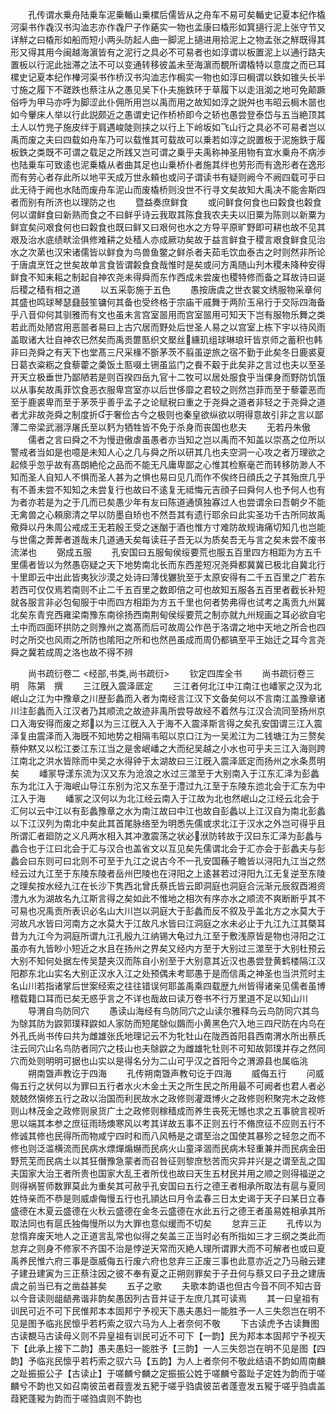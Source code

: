 <!-- { "loadSidebar": true } -->
　　孔传谓水乗舟陆乗车泥乗輴山乗樏后儒皆从之舟车不易可矣輴史记夏本纪作橇河渠书作毳汉书沟洫志亦作毳尸子作蕝实一物也孟康曰橇形如箕擿行泥上张守节又详觧之曰橇形如船而短小两头防起人曲一脚泥上擿进用拾泥上之物孟张之觧既得其形又得其用今闽越海濵皆有之泥行之具必不可易者也如淳谓以板置泥上以通行路夫置板以行泥此拙滞之法不可以变通转移彼盖未至海濵而覩所谓橇特以意度之而已耳樏史记夏本纪作檋河渠书作桥汉书沟洫志作梮实一物也如淳曰梮谓以鉄如锥头长半寸施之履下不蹉跌也蔡注从之愚见吴下仆夫施鉄环于草履下以走沮洳之地可免颠蹶俗呼为甲马亦呼为脚涩此仆佣所用岂以禹而用之故知如淳之説舛也韦昭云梮木噐也如今轝床人举以行此説颇近之愚谓史记作桥桥即今之轿也愚尝登泰岱与五当絶顶其土人以竹兠子施皮绊于肩遇峻陡则挟之以行上下岭坂如飞山行之具必不可易者岂以禹而废之夫曰四载如舟车乃可以载惟其可载故可以乗若如淳之説置板于泥施鉄于履板鉄之类既不可谓之载足之所践又岂可谓之乗乎夫禹称神圣用物有宜水乗舟不病渉也陆乗车可致逺也泥乗橇从者曲其足也山乗桥仆者施其绊也劳形而有逸形者在逸形而有劳心者存此所以地平天成万世永頼也或问子谓读书有疑则阙今不阙四载可乎曰此无待于阙也水陆而废舟车泥山而废橇桥则没世不行寻文矣故知大禹决不能舎斯四者而别有所济也以理防之也
　　暨益奏庶鲜食
　　或问鲜食何食也曰糓食也糓食何以谓鲜食曰新熟而食之不曰鲜乎诗云我取其陈食我农夫夫以旧粟为陈则以新粟为鲜宜矣问艰食何也曰糓食也既曰鲜又曰艰何也水之方导平原旷野即可耕也故不见其艰及治水底绩畎浍俱修难耕之处穑人亦成厥功矣故于益言鲜食于稷言艰食鲜食见治水之次苐也汉宋诸儒皆以鲜食为鸟兽鱼鳖之鲜杀者夫茹毛饮血泰古之时则然非所论于唐虞烹饪之世矣故单言食皆谓糓食食哉惟时是矣或问方禹随山刋木稷未降种安得鲜食不知耒耜之制起自神农尧未得舜而东作西成未尝废也稷特修而备之耳故诗曰诞后稷之穑有相之道
　　以五采彰施于五色
　　愚按唐虞之世衣裳文绣服物采章何其盛也鸣球琴瑟鼗鼓笙镛何其备也受终格于宗庙干戚舞于两阶玉帛行于交际四海备乎八音仰何其驯雅而有文也虽未言宫室噐用而宫室噐用可知天下岂有服物乐舞之类若此而处陋宫用恶噐者易曰上古穴居而野处后世圣人易之以宫室上栋下宇以待风雨盖取诸大壮自神农已然矣而禹贡篚匦织文檿丝纁玑组球琳琅玕皆京师之蓄积也韩非曰尧舜之有天下也堂髙三尺采椽不斵茅茨不翦虽逆旅之宿不勤于此矣冬日鹿裘夏日葛衣粢粝之食藜藿之羮饭土匦啜土铏虽监门之飬不觳于此矣非之言过也夫以至圣开天立极垂世乃鄙陋若是则百揆四岳九官十二牧可以居处服食乎当倮身而野防饥饿以从事矣故禹菲饮食恶衣服卑宫室亦以后世侈靡之君较之则然岂菲而至于藜藿恶而至于鹿裘卑而至于茅茨乎善乎孟子之论赋税曰重之于尧舜之道者非轻之于尧舜之道者尤非故尧舜之制度折于奢俭古今之极则也秦皇欲纵欲以明得意故引非之言以鄙薄二帝梁武溺浮屠氏至以麫为牺牲皆不免于杀身而丧国也悲夫
　　无若丹朱傲
　　儒者之言曰舜之不为慢逰傲虐虽愚者亦当知之岂以禹而不知盖以崇髙之位所以警戒者当如是也噫是未知人心之几与舜之所以研其几也夫空洞一心攻之者万理欲之起倐乎忽乎故有髙朗絶伦之品而不能无凡庸卑鄙之心惟其检察毫芒而转移防渺人不知而圣人自知人不惧而圣人甚为之惧也易曰见几而作不俟终日顔氏之子其殆庶几乎有不善未尝不知知之未尝复行也故曰不逺复无祗悔元吉顔子曰舜何人也予何人也有为者亦若是为之于几而已矣愚少年有友曰陈道通慎独寡过人也尝谓余曰吾朝夕不能无禽兽之心頼廓清之早以防墨自矫也不然吾其有遗行耶余曰此实圣功千古所同故禹儆舜以丹朱周公戒成王无若殷王受之迷酗于酒也惟方寸难防故规诲痛切知几也岂能与世儒之莾莾者道哉未几道通夭矣每读荘子吾无以为质矣吾无与言之矣未尝不废书流涕也
　　弼成五服
　　孔安国曰五服甸侯绥要荒也服五百里四方相距为方五千里儒者皆以为然愚窃疑之天下地势南北长而东西差短况尧舜都冀冀已极北自冀北行十里即云中出此皆夷狄沙漠之处诗曰薄伐玁狁至于太原安得有二千五百里之广若东若西可仅仅焉若南则不止二千五百里之数即倍之可也故知五服各五百里者截长补短就各服言非必包甸服于中而四方相距为方五千里也何者势弗得也试考之禹贡九州冀北矣东青兖西雍梁南豫东南徐扬西南荆甸侯绥要荒之制亦就九州规画之耳必欲自宅土中而四面环拱防之则豫州之嵩髙而后可故周公作邑于洛谓之地中天地之所合也四时之所交也风雨之所防也隂阳之所和也然邑虽成而周仍都镐至平王始迁之耳今言尧舜之冀若成周之洛也故不得不辨


　　尚书疏衍卷二
<经部,书类,尚书疏衍>
　　钦定四库全书
　　尚书疏衍卷三　　　　　　明　陈第　撰
　　三江旣入震泽厎定
　　三江者何北江中江南江也嶓冡之汉为北岷山之江为中豫章之川歴彭蠡而入者为南经言江汉下文备矣何以不言南江盖豫章诸川注彭蠡而入江汉者乃其顺流之故迹非禹所尝导故经不着然与江汉合流同至扬州京口入海安得而废之郑以为三江旣入入于海不入震泽斯言得之矣孔安国谓三江入震泽复由震泽而入海旣不知地势之相隔韦昭以京口江为一吴淞江为二钱塘江为三赘矣蔡仲黙又以松江娄江东江当之是舍岷嶓之大而纪吴越之小水也可乎夫三江入海则跨江南北之洪水皆除而中吴之水得钟于太湖故曰三江旣入震泽厎定而扬州之水条贯明矣
　　嶓冡导漾东流为汉又东为沧浪之水过三澨至于大别南入于江东汇泽为彭蠡东为北江入于海岷山导江东别为沱又东至于澧过九江至于东陵东迆北会于汇东为中江入于海
　　嶓冡之汉何以为北江经云南入于江故为北也然岷山之江经云北会于汇何以云中江以有彭蠡豫章之水为南江故曰中江也故自彭蠡以上江汉自为南北彭蠡以下江汉列为南北中矣此其首尾脉络至为明悉先儒或求北江于汉水之外岂可得乎且所谓汇者廻防之义凡两水相入其冲激震荡之状必洑防转故于汉曰东汇泽为彭蠡与蠡合也于江曰北会于汇与汉合也盖省文以互见矣先儒谓北会于汇亦会于彭蠡夫与彭蠡会曰东则可曰北则不可至于九江之说古今不一孔安国蘓子瞻皆以浔阳九江当之然经云过九江至于东陵东陵者岳州巴陵也在浔阳之上逺甚若过浔阳九江无复逆至东陵之理矣按水经九江在长沙下隽西北曾氏蔡氏皆云即洞庭也洞庭合沅渐元辰叙酉湘资澧九水为湖故名九江斯言得之矣如此不惟地之相次有序亦水之顺流不爽断断乎其不可易也况禹贡所表识必名山大川岂以洞庭大于彭蠡而反不叙及乎盖北方之水莫大于河故凡水皆曰河南方之水莫大于江故凡水皆曰江洞庭之水未必止于九江九江其槩耳昔为九江今为洞庭所谓九江孔殷九江纳锡大龟过九江至于敷浅原皆是物也浔阳之江虽亦有九皆眇小短近之水且在扬州之界矣又经内方至于大别过三澨至于大别杜预云大别不知何处据左传吴楚夹汉而陈自小别至于大别意其近汉也愚尝登黄鹤楼隔江汉阳郡东北山实名大别正汉水入江之处预偶未考耶愚于是而信禹之神圣也当洪荒时主名山川若指诸掌后世案经索之往往错误何耶盖禹乘四载歴九州皆得诸亲见儒者虽博稽载籍口耳而已矣无惑乎言之不详也哉故曰读万卷书不行万里道不足以知山川
　　导渭自鸟防同穴
　　愚读山海经有鸟防同穴之山读尔雅释鸟云鸟防同穴其鸟为鵌其防为鼵郭璞释鼵如人家防而短尾鵌似鵽而小黄黑色穴入地三四尺防在内鸟在外孔氏尚书传曰共为雌雄张氏地理记云不为牝牡山在陇西首阳县西南渭水所出蔡氏注云同穴山名鸟防者同穴之枝山也夫鵌鼵之为雌雄牝牡则不可知故郭璞并存之然同穴而处则明明可据也山实以是得名分为二山可乎汉之首阳今之渭源县也属临洮
　　朔南曁声教讫于四海
　　孔传朔南曁声教句讫于四海
　　威侮五行
　　问威侮五行之状何以为罪曰五行者水火木金土天之所生民之所用最不可阙者也君人者必兢兢然愼修五行之政以治国而利民故水之政修则灌溉博火之政修则积聚完木之政修则山林茂金之政修则泉货广土之政修则稼穑成而养生丧死无憾也求之五事貌言视听思以端其本参之庶征雨旸燠寒风以考其详故五事不正则五行不脩庶征不应则五行不修诚其修也民得所而物咸宁四时和而八风畅是之谓至治之国使其暴殄之轻忽之而不修也则泛滥横流而民病水熛燀煽爀而民病火山童泽涸而民病木轻重兼并而民病金田野荒芜而民病土以其狂僭豫急蒙者而召咎征则黎庶愁苦而灾异并兴是之谓至乱之国夫国家大治王者所贵也国家大乱王者所伐也故曰天生五材民并用之顺之则得福逆之则得祸誓师数罪莫此为重矣其可赦乎孔安国曰五行之德王者相承所取法有扈与夏同姓恃亲而不恭是则威虐侮慢五行也孔頴达曰月令孟春三日太史谒于天子曰某日立春盛德在木夏云盛德在火秋云盛德在金冬云盛德在水此五行之德王者虽易姓相承其所取法同也有扈氏独侮慢所以为大罪也意似缓而不切矣
　　怠弃三正
　　孔传以为怠惰弃废天地人之正道言乱常也似得之矣盖三正当时必有所指如三才三纲之类此而怠弃之则身不修家不齐国不治是悖逆天常而灭絶人理所谓罪大而不可解者也或曰夏禹养民惟六府三事是亟威侮五行废六府也怠弃三正废三事也此意亦近之乃马融云建子建丑建寅为三正蔡注因之彼不奉有夏之正朔则罪矣于子丑何与蔡又曰子丑之建唐虞之前当已有之凿益甚矣
　　五子之歌
　　夫歌本韵语也但古今音不同不知古音以今音读则龃龉弗谐非韵矣愚因列古音并证于左庶几其可读焉
　　其一曰皇祖有训民可近不可下民惟邦本本固邦宁予视天下愚夫愚妇一能胜予一人三失怨岂在明不见是图予临兆民懔乎若朽索之驭六马为人上者奈何不敬
　　下古读虎予古读舞图古读覩马古读母义则不异皇祖有训民可近不可下【一韵】民为邦本本固邦宁予视天下【此承上接下二韵】愚夫愚妇一能胜予【三韵】一人三失怨岂在明不见是图【四韵】予临兆民懔乎若朽索之驭六马【五韵】为人上者奈何不敬此结语不韵如周南麟之趾振振公子【古读止】于嗟麟兮麟之定振振公姓于嗟麟兮葢趾子定姓为韵而于嗟麟兮不韵也又如召南彼茁者葭壹发五豝于嗟乎驺虞彼茁者蓬壹发五豵于嗟乎驺虞盖葭豝蓬豵为韵而于嗟驺虞则不韵也
